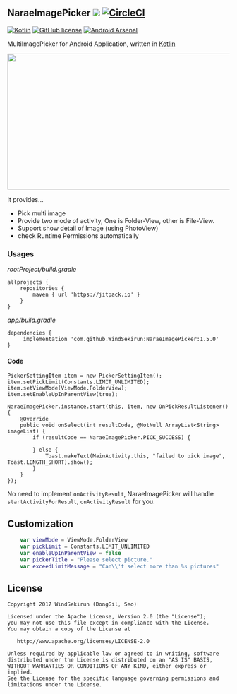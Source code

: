 ## NaraeImagePicker [![](https://jitpack.io/v/WindSekirun/NaraeImagePicker.svg)](https://jitpack.io/#WindSekirun/NaraeImagePicker) [![CircleCI](https://circleci.com/gh/WindSekirun/NaraeImagePicker.svg?style=svg)](https://circleci.com/gh/WindSekirun/NaraeImagePicker)

[![Kotlin](https://img.shields.io/badge/kotlin-1.2.0-blue.svg)](http://kotlinlang.org)	[![GitHub license](https://img.shields.io/badge/license-Apache%20License%202.0-blue.svg?style=flat)](http://www.apache.org/licenses/LICENSE-2.0) [![Android Arsenal]( https://img.shields.io/badge/Android%20Arsenal-NaraeImagePicker-green.svg?style=flat )]( https://android-arsenal.com/details/1/6695 )

MultiImagePicker for Android Application, written in [Kotlin](http://kotlinlang.org)

<img src="https://github.com/WindSekirun/NaraeImagePicker/blob/master/sample.png" width="600" height="308">

It provides...
* Pick multi image
* Provide two mode of activity, One is Folder-View, other is File-View.
* Support show detail of Image (using PhotoView)
* check Runtime Permissions automatically

### Usages
*rootProject/build.gradle*
```
allprojects {
    repositories {
	    maven { url 'https://jitpack.io' }
    }
}
```

*app/build.gradle*
```
dependencies {
     implementation 'com.github.WindSekirun:NaraeImagePicker:1.5.0'
}
```

#### Code
```
PickerSettingItem item = new PickerSettingItem();
item.setPickLimit(Constants.LIMIT_UNLIMITED);
item.setViewMode(ViewMode.FolderView);
item.setEnableUpInParentView(true);

NaraeImagePicker.instance.start(this, item, new OnPickResultListener() {
    @Override
    public void onSelect(int resultCode, @NotNull ArrayList<String> imageList) {
        if (resultCode == NaraeImagePicker.PICK_SUCCESS) {
            
        } else {
            Toast.makeText(MainActivity.this, "failed to pick image", Toast.LENGTH_SHORT).show();
        }
    }
});
```

No need to implement ```onActivityResult```, NaraeImagePicker will handle ```startActivityForResult```, ```onActivityResult``` for you. 

## Customization

```kotlin
    var viewMode = ViewMode.FolderView
    var pickLimit = Constants.LIMIT_UNLIMITED
    var enableUpInParentView = false
    var pickerTitle = "Please select picture."
    var exceedLimitMessage = "Can\\'t select more than %s pictures"
```

## License

```
Copyright 2017 WindSekirun (DongGil, Seo)

Licensed under the Apache License, Version 2.0 (the "License");
you may not use this file except in compliance with the License.
You may obtain a copy of the License at

   http://www.apache.org/licenses/LICENSE-2.0

Unless required by applicable law or agreed to in writing, software
distributed under the License is distributed on an "AS IS" BASIS,
WITHOUT WARRANTIES OR CONDITIONS OF ANY KIND, either express or implied.
See the License for the specific language governing permissions and
limitations under the License.
```
